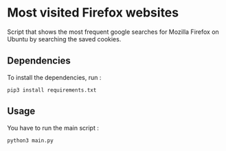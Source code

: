 # Most visited Firefox websites

Script that shows the most frequent google searches for Mozilla Firefox on Ubuntu by searching the saved cookies.


## Dependencies
To install the dependencies, run :

```
pip3 install requirements.txt
```

## Usage


You have to run the main script :

```
python3 main.py
```

